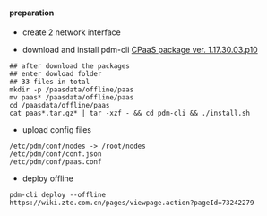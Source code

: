 #### preparation
- create 2 network interface

- download and install pdm-cli [CPaaS package ver. 1.17.30.03.p10](https://artxa.zte.com.cn:443/artifactory/oes_tcp-release-generic/embpaas/both/v1.17.30.03.p10_1595805_1/version) 
```
## after download the packages
## enter dowload folder
## 33 files in total
mkdir -p /paasdata/offline/paas
mv paas* /paasdata/offline/paas
cd /paasdata/offline/paas
cat paas*.tar.gz* | tar -xzf - && cd pdm-cli && ./install.sh
```
- upload config files
```
/etc/pdm/conf/nodes -> /root/nodes
/etc/pdm/conf/conf.json
/etc/pdm/conf/paas.conf
```

- deploy offline
```
pdm-cli deploy --offline
https://wiki.zte.com.cn/pages/viewpage.action?pageId=73242279
```